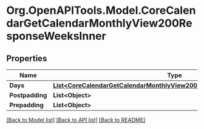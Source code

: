 # Org.OpenAPITools.Model.CoreCalendarGetCalendarMonthlyView200ResponseWeeksInner

## Properties

Name | Type | Description | Notes
------------ | ------------- | ------------- | -------------
**Days** | [**List&lt;CoreCalendarGetCalendarMonthlyView200ResponseWeeksInnerDaysInner&gt;**](CoreCalendarGetCalendarMonthlyView200ResponseWeeksInnerDaysInner.md) |  | [optional] 
**Postpadding** | **List&lt;Object&gt;** |  | [optional] 
**Prepadding** | **List&lt;Object&gt;** |  | [optional] 

[[Back to Model list]](../README.md#documentation-for-models) [[Back to API list]](../README.md#documentation-for-api-endpoints) [[Back to README]](../README.md)

